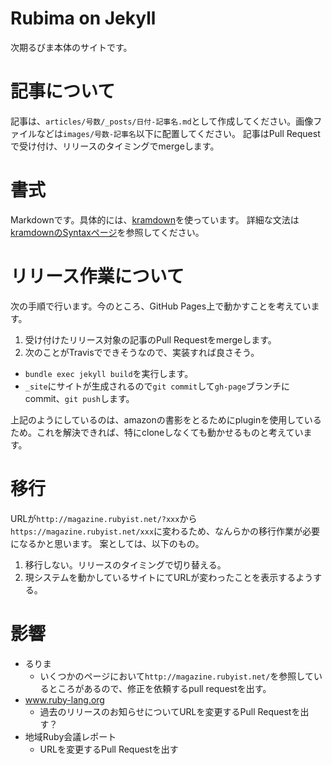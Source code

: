 # Rubima on Jekyll

次期るびま本体のサイトです。

# 記事について

記事は、`articles/号数/_posts/日付-記事名.md`として作成してください。画像ファイルなどは`images/号数-記事名`以下に配置してください。
記事はPull Requestで受け付け、リリースのタイミングでmergeします。

# 書式

Markdownです。具体的には、[kramdown](https://kramdown.gettalong.org/)を使っています。
詳細な文法は[kramdownのSyntaxページ](https://kramdown.gettalong.org/syntax.html)を参照してください。

# リリース作業について

次の手順で行います。今のところ、GitHub Pages上で動かすことを考えています。

1. 受け付けたリリース対象の記事のPull Requestをmergeします。
1. 次のことがTravisでできそうなので、実装すれば良さそう。
- `bundle exec jekyll build`を実行します。
- `_site`にサイトが生成されるので`git commit`して`gh-page`ブランチにcommit、`git push`します。

上記のようにしているのは、amazonの書影をとるためにpluginを使用しているため。これを解決できれば、特にcloneしなくても動かせるものと考えています。

# 移行

URLが`http://magazine.rubyist.net/?xxx`から`https://magazine.rubyist.net/xxx`に変わるため、なんらかの移行作業が必要になるかと思います。
案としては、以下のもの。

1. 移行しない。リリースのタイミングで切り替える。
1. 現システムを動かしているサイトにてURLが変わったことを表示するようする。

# 影響

- るりま
  - いくつかのページにおいて`http://magazine.rubyist.net/`を参照しているところがあるので、修正を依頼するpull requestを出す。
- www.ruby-lang.org
  - 過去のリリースのお知らせについてURLを変更するPull Requestを出す？
- 地域Ruby会議レポート
  - URLを変更するPull Requestを出す


